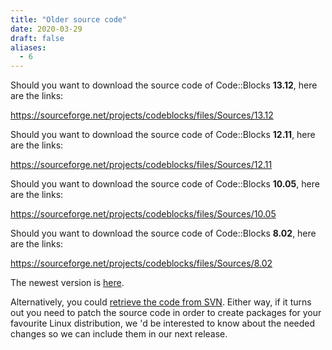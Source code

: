 ```yaml
---
title: "Older source code"
date: 2020-03-29
draft: false
aliases:
  - 6
---
```

Should you want to download the source code of Code::Blocks **13.12**, here are the links:

https://sourceforge.net/projects/codeblocks/files/Sources/13.12

Should you want to download the source code of Code::Blocks **12.11**, here are the links:

https://sourceforge.net/projects/codeblocks/files/Sources/12.11

Should you want to download the source code of Code::Blocks **10.05**, here are the links:

https://sourceforge.net/projects/codeblocks/files/Sources/10.05

Should you want to download the source code of Code::Blocks **8.02**, here are the links:

https://sourceforge.net/projects/codeblocks/files/Sources/8.02

The newest version is [here](/downloads/source).

Alternatively, you could [retrieve the code from SVN](/downloads/svn). Either way, if it turns out you need to patch the source code in order to create packages for your favourite Linux distribution, we 'd be interested to know about the needed changes so we can include them in our next release.
